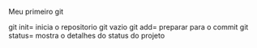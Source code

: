 Meu primeiro git

git init= inicia o repositorio git vazio
git add= preparar para o commit
git status= mostra o detalhes do status do projeto

